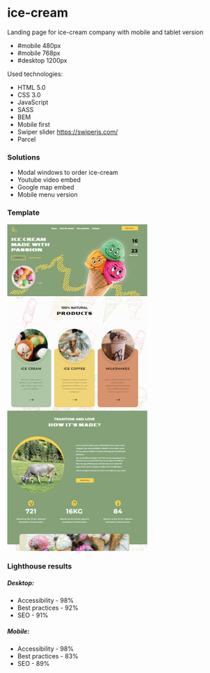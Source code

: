 # ice-cream
Landing page for ice-cream company with mobile and tablet version

+ #mobile 480px
+ #mobile 768px
+ #desktop 1200px

Used technologies:
+ HTML 5.0
+ CSS 3.0
+ JavaScript
+ SASS
+ BEM
+ Mobile first
+ Swiper slider https://swiperjs.com/
+ Parcel

### Solutions

+ Modal windows to order ice-cream
+ Youtube video embed
+ Google map embed
+ Mobile menu version 

### Template
![template](/src/template/template.png)

### Lighthouse results

##### Desktop:
+ Accessibility - 98%
+ Best practices - 92%
+ SEO - 91%

##### Mobile:
+ Accessibility - 98%
+ Best practices - 83%
+ SEO - 89%
